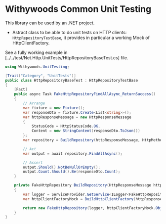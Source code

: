 ﻿# Withywoods Common Unit Testing

This library can be used by an .NET project.

- Astract class to be able to do unit tests on HTTP clients: `HttpRepositoryTestBase`, it provides in particular a working Mock of HttpClientFactory.

See a fully working example in [../../test/Net.Http.UnitTests/HttpRepositoryBaseTest.cs] file.

```csharp
using Withywoods.UnitTesting;

[Trait("Category", "UnitTests")]
public class HttpRepositoryBaseTest : HttpRepositoryTestBase
{
    [Fact]
    public async Task FakeHttpRepositoryFindAllAsync_ReturnSuccess()
    {
        // Arrange
        var fixture = new Fixture();
        var responseDto = fixture.Create<List<string>>();
        var httpResponseMessage = new HttpResponseMessage
        {
            StatusCode = HttpStatusCode.OK,
            Content = new StringContent(responseDto.ToJson())
        };
        var repository = BuildRepository(httpResponseMessage, HttpMethod.Get, "https://does.not.exist/v42/api/fakes");

        // Act
        var output = await repository.FindAllAsync();

        // Assert
        output.Should().NotBeNullOrEmpty();
        output.Count.Should().Be(responseDto.Count);
    }

    private FakeHttpRepository BuildRepository(HttpResponseMessage httpResponseMessage, HttpMethod httpMethod, string absoluteUri)
    {
        var logger = ServiceProvider.GetService<ILogger<FakeHttpRepository>>();
        var httpClientFactoryMock = BuildHttpClientFactory(httpResponseMessage, httpMethod, "FakeApi", absoluteUri);

        return new FakeHttpRepository(logger, httpClientFactoryMock.Object);
    }
}
```
